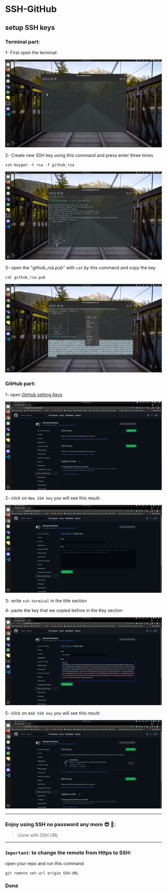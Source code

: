 # SSH-GitHub

## setup SSH keys


### Terminal part:

1- First open the terminal:

![img1](./assets/terminal1.png)


<!-- 2- Change the directory to ssh using this command:

``` 
sudo apt install openssh-client && cd ~/.ssh
```
![img1](./assets/terminal2.png) -->

2- Create new SSH key using this command and press enter three times

```
ssh-keygen -t rsa -f github_rsa
```
![img1](./assets/terminal3.png)


3- open the "github_rsa.pub" with `cat` by this command and copy the key

```
cat github_rsa.pub
```
![img1](./assets/terminal4.png)


### GitHub part:

1- open [GitHub setting Keys](https://github.com/settings/keys)

![img1](./assets/github1.png)

2- click on `New SSH key` you will see this result:

![img1](./assets/github2.png)

3- write `ssh-terminal` in the title section

4- paste the key that we copied before in the Key section

![img1](./assets/github3.png)

5- click on `Add SSH key` you will see this result: 

![img1](./assets/github4.png)

--- 

### Enjoy using SSH no password any more 😎 🥳:

> clone with SSH URL 

---

### `Important`: to change the remote from Https to SSH:

open your repo and run this command

```
git remote set-url origin SSH-URL
```

### Done